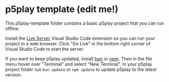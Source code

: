 # p5play template (edit me!)

This p5play-template folder contains a basic p5play project that you can run offline.

Install the [Live Server](https://marketplace.visualstudio.com/items?itemName=ritwickdey.LiveServer) Visual Studio Code extension so you can run your project in a web browser. Click "Go Live" in the bottom right corner of Visual Studio Code to start the server.

If you want to keep p5play updated, install [bun](https://bun.sh/) or [npm](https://nodejs.org). Then in the file menu hover over "Terminal" and select "New Terminal". In your p5play project folder run `bun update` or `npm update` to update p5play to the latest version.
